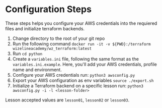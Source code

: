 # Configuration Steps
These steps helps you configure your AWS credentials into the requiered files and initialize terraform backends.

1. Change directory to the root of your git repo
2. Run the following command `docker run -it -v ${PWD}:/terraform wizelineacademy/wz_terraform:latest`
3. Run `cd python`
4. Create a `variables.ini` file, following the same format as the `variables.ini.example`. Here, you'll add your AWS credentials, profile name and environment.
5. Configure your AWS credentials run: `python3 awsconfig.py`
6. Export your AWS configuration as env variables `source ./export.sh`
7. Initialize a Terraform backend on a specific lesson run:
`python3 awsconfig.py -i -l <lesson-folder>`

Lesson accepted values are `lesson01`, `lesson02` or `lesson03`.
